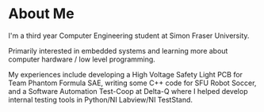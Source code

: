 # About Me
I'm a third year Computer Engineering student at Simon Fraser University. 

Primarily interested in embedded systems and learning more about computer hardware / low level programming. 

My experiences include developing a High Voltage Safety Light PCB for Team Phantom Formula SAE, writing some C++ code for SFU Robot Soccer, and a Software Automation Test-Coop at Delta-Q where I helped develop internal testing tools in Python/NI Labview/NI TestStand. 

<!--
**surrealcloud/surrealcloud** is a ✨ _special_ ✨ repository because its `README.md` (this file) appears on your GitHub profile.

Here are some ideas to get you started:

- 🔭 I’m currently working on ...
- 🌱 I’m currently learning ...
- 👯 I’m looking to collaborate on ...
- 🤔 I’m looking for help with ...
- 💬 Ask me about ...
- 📫 How to reach me: ...
- 😄 Pronouns: ...
- ⚡ Fun fact: ...
-->
